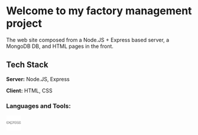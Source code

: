 
# Welcome to my factory management project

The web site composed from a Node.JS + Express based server, a MongoDB DB, and 
HTML pages in the front.



## Tech Stack

**Server:** Node.JS, Express

**Client:** HTML, CSS


<h3 align="left">Languages and Tools:</h3>
<p align="left"> <a href="https://expressjs.com" target="_blank" rel="noreferrer"> <img src="https://raw.githubusercontent.com/devicons/devicon/master/icons/express/express-original-wordmark.svg" alt="express" width="40" height="40"/> </a> 
